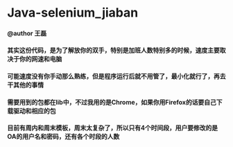 # Java-selenium_jiaban
#### @author 王磊
#### 其实这份代码，是为了解放你的双手，特别是加班人数特别多的时候，速度主要取决于你的网速和电脑
#### 可能速度没有你手动那么熟练，但是程序运行后就不用管了，最小化就行了，再去干其他的事情
#### 需要用到的包都在lib中，不过我用的是Chrome，如果你用Firefox的话要自己下载驱动和相应的包
#### 目前有周内和周末模板，周末太复杂了，所以只有4个时间段，用户要修改的是OA的用户名和密码，还有各个时段的人数
